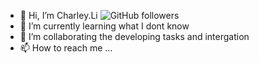 - 👋 Hi, I’m Charley.Li  ![GitHub followers](https://img.shields.io/github/followers/lichenghao168)
- 🌱 I’m currently learning what I dont know
- 💞️ I’m collaborating the developing tasks and intergation
- 📫 How to reach me ...



<!---
lichenghao168/lichenghao168 is a ✨ special ✨ repository because its `README.md` (this file) appears on your GitHub profile.
You can click the Preview link to take a look at your changes.
--->
